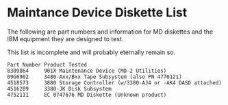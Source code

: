 
# Maintance Device Diskette List

The following are part numbers and information for MD diskettes and the IBM equipment they are designed to test.

This list is incomplete and will probably eternally remain so.

```
Part Number	Product Tested
8309864		901X Maintenance Device (MD-2 Utilities)
09G6902		3480-Axx/Bxx Tape Subsystem (also PN 4770121)
4518573		3880 Storage Controller (w/3380-AJ4 or -AK4 DASD attached)
4516289		3380-JK Disk Subsystem
4752111		EC 0747676 MD Diskette (Unknown product)
```
